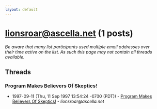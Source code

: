 ```yaml
---
layout: default
---
```


# lionsroar@ascella.net (1 posts)

_Be aware that many list participants used multiple email addresses over their time active on the list. As such this page may not contain all threads available._

## Threads

### Program Makes Believers Of Skeptics!
+ 1997-09-11 (Thu, 11 Sep 1997 13:54:24 -0700 (PDT)) - [Program Makes Believers Of Skeptics!](/archive/1997/09/7bf08442037b686736e4f25094e9f0f001a1136099faef1d72a39e3713f5231f) - _lionsroar@ascella.net_

